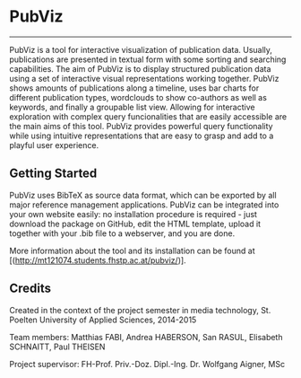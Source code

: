 PubViz
================

----------------
PubViz is a tool for interactive visualization of publication data. Usually, publications are presented in textual form with some sorting and searching capabilities. The aim of PubViz is to display structured publication data using a set of interactive visual representations working together. PubViz shows amounts of publications along a timeline, uses bar charts for different publication types, wordclouds to show co-authors as well as keywords, and finally a groupable list view. Allowing for interactive exploration with complex query funcionalities that are easily accessible are the main aims of this tool. PubViz provides powerful query functionality while using intuitive representations that are easy to grasp and add to a playful user experience.

Getting Started
---------------

PubViz uses BibTeX as source data format, which can be exported by all major reference management applications. PubViz can be integrated into your own website easily: no installation procedure is required - just download the package on GitHub, edit the HTML template, upload it together with your .bib file to a webserver, and you are done.

More information about the tool and its installation can be found at [(http://mt121074.students.fhstp.ac.at/pubviz/)]. 

Credits
---------------

Created in the context of the project semester in media technology, St. Poelten University of Applied Sciences, 2014-2015

Team members: Matthias FABI, Andrea HABERSON, San RASUL, Elisabeth SCHNAITT, Paul THEISEN

Project supervisor: FH-Prof. Priv.-Doz. Dipl.-Ing. Dr. Wolfgang Aigner, MSc

